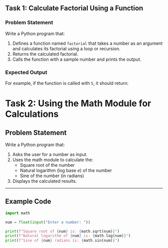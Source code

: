 

## **Task 1: Calculate Factorial Using a Function**  

### Problem Statement  
Write a Python program that:  
1. Defines a function named `factorial` that takes a number as an argument and calculates its factorial using a loop or recursion.  
2. Returns the calculated factorial.  
3. Calls the function with a sample number and prints the output.  

### Expected Output  
For example, if the function is called with `5`, it should return:  

# Task 2: Using the Math Module for Calculations  

## Problem Statement  
Write a Python program that:  
1. Asks the user for a number as input.  
2. Uses the math module to calculate the:  
   - Square root of the number  
   - Natural logarithm (log base *e*) of the number  
   - Sine of the number (in radians)  
3. Displays the calculated results.  

---

## Example Code  
```python
import math

num = float(input("Enter a number: "))

print(f"Square root of {num} is: {math.sqrt(num)}")
print(f"Natural logarithm of {num} is: {math.log(num)}")
print(f"Sine of {num} radians is: {math.sin(num)}")



